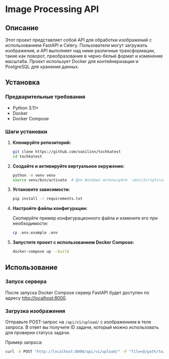 # Image Processing API

## Описание

Этот проект представляет собой API для обработки изображений с использованием FastAPI и Celery. Пользователи могут загружать изображения, и API выполняет над ними различные трансформации, такие как поворот, преобразование в черно-белый формат и изменение масштаба. Проект использует Docker для контейнеризации и PostgreSQL для хранения данных.

## Установка

### Предварительные требования

- Python 3.11+
- Docker
- Docker Compose

### Шаги установки

1. **Клонируйте репозиторий:**

    ```bash
    git clone https://github.com/vanilinn/tochkatest
    cd tochkatest
    ```

2. **Создайте и активируйте виртуальное окружение:**

    ```bash
    python -m venv venv
    source venv/bin/activate  # Для Windows используйте `venv\Scripts\activate`
    ```

3. **Установите зависимости:**

    ```bash
    pip install -r requirements.txt
    ```

4. **Настройте файлы конфигурации:**

    Скопируйте пример конфигурационного файла и измените его при необходимости:

    ```bash
    cp .env.example .env
    ```

5. **Запустите проект с использованием Docker Compose:**

    ```bash
    docker-compose up --build
    ```

## Использование

### Запуск сервера

После запуска Docker Compose сервер FastAPI будет доступен по адресу [http://localhost:8000](http://localhost:8000).

### Загрузка изображения

Отправьте POST-запрос на `/api/v1/upload/` с изображением в теле запроса. В ответ вы получите ID задачи, который можно использовать для проверки статуса задачи.

Пример запроса:

```bash
curl -X POST "http://localhost:8000/api/v1/upload/" -F "file=@/path/to/your/image.jpg"
